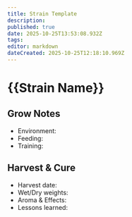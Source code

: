 ```yaml
---
title: Strain Template
description: 
published: true
date: 2025-10-25T13:53:08.932Z
tags: 
editor: markdown
dateCreated: 2025-10-25T12:18:10.969Z
---
```


# {{Strain Name}}

## Grow Notes

- Environment:
- Feeding:
- Training:

## Harvest & Cure

- Harvest date:
- Wet/Dry weights:
- Aroma & Effects:
- Lessons learned:
